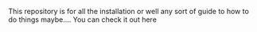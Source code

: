 This repository is for all the installation or well any sort of guide to how to do things maybe....
You can check it out here <a href="https://guideopedia.netlify.app/"></a>
